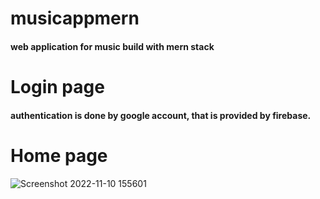 # musicappmern

#### web application for music build with mern stack 


# Login page 

#### authentication is done by google account, that is provided by firebase.

# Home page 

![Screenshot 2022-11-10 155601](https://user-images.githubusercontent.com/92301230/201127247-79fb0f73-266c-4c4c-ad50-02cdb433ea1a.jpg)
